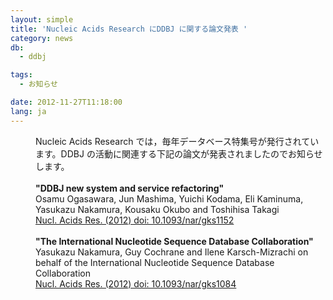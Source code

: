 ```yaml
---
layout: simple
title: 'Nucleic Acids Research にDDBJ に関する論文発表 '
category: news
db:
  - ddbj

tags:
  - お知らせ

date: 2012-11-27T11:18:00
lang: ja
---
```


<dl>
    <dd>Nucleic Acids Research では，毎年データベース特集号が発行されています。DDBJ の活動に関連する下記の論文が発表されましたのでお知らせします。<br><br><strong>"DDBJ new system and service refactoring"</strong><br>Osamu Ogasawara, Jun Mashima, Yuichi Kodama, Eli Kaminuma, Yasukazu Nakamura, Kousaku Okubo and Toshihisa Takagi<br><a href="http://nar.oxfordjournals.org/content/early/2012/11/23/nar.gks1152.full" target="_new"> Nucl. Acids Res. (2012) doi: 10.1093/nar/gks1152 </a><br><br><strong>"The International Nucleotide Sequence Database Collaboration"</strong><br>Yasukazu Nakamura, Guy Cochrane and Ilene Karsch-Mizrachi on behalf of the International Nucleotide Sequence Database Collaboration<br><a href="http://nar.oxfordjournals.org/content/early/2012/11/23/nar.gks1084.full" target="_new"> Nucl. Acids Res. (2012) doi: 10.1093/nar/gks1084 </a></dd>
</dl>
